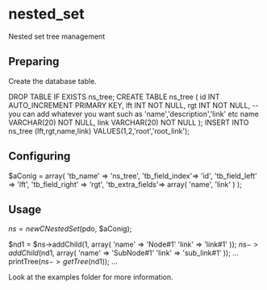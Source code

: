 # nested_set
Nested set tree management

## Preparing

Create the database table.

DROP TABLE IF EXISTS ns_tree;
CREATE TABLE ns_tree (
    id INT AUTO_INCREMENT PRIMARY KEY,
    lft INT NOT NULL,
    rgt INT NOT NULL,
    -- you can add whatever you want such as 'name','description','link' etc
    name VARCHAR(20) NOT NULL,
    link VARCHAR(20) NOT NULL
);
INSERT INTO ns_tree (lft,rgt,name,link) VALUES(1,2,'root','root_link');

## Configuring

$aConig = array(
    'tb_name' => 'ns_tree',
    'tb_field_index'=> 'id',
    'tb_field_left' => 'lft',
    'tb_field_right' => 'rgt',
    'tb_extra_fields'=> array(
        'name',
        'link'
    )
);

## Usage

$ns = new CNestedSet($pdo, $aConig);

$nd1 = $ns->addChild(1, array(
    'name' => 'Node#1'
    'link' => 'link#1'
));
$ns->addChild($nd1, array(
    'name' => 'SubNode#1'
    'link' => 'sub_link#1'
));
...
printTree($ns->getTree($nd1));
...

Look at the examples folder for more information.
